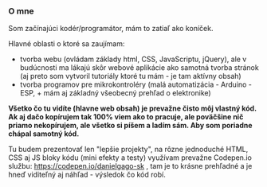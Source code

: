 ### O mne  

Som začínajúci kodér/programátor, mám to zatiaľ ako koníček.  

Hlavné oblasti o ktoré sa zaujímam:  
- tvorba webu (ovládam základy html, CSS, JavaScriptu, jQuery), ale v budúcnosti ma lákajú skôr webové aplikácie ako samotná tvorba stránok (aj preto som vytvoril tutoriály ktoré tu mám - je tam aktívny obsah)  
- tvorba programov pre mikrokontroléry (malá automatizácia - Arduino - ESP, + mám aj základný všeobecný prehľad o elektronike)   

**Všetko čo tu vidíte (hlavne web obsah) je prevažne čisto môj vlastný kód. Ak aj dačo kopírujem tak 100% viem ako to pracuje, ale poväčšine nič priamo nekopírujem, ale všetko si píšem a ladím sám. Aby som poriadne chápal samotný kód.**  
  
Tu budem prezentovať len "lepšie projekty", na rôzne jednoduché HTML, CSS aj JS bloky kódu (mini efekty a testy) využívam prevažne Codepen.io službu: https://codepen.io/danielgago-sk , tam je to krásne prehľadné a je hneď viditeľný aj náhľad - výsledok čo kód robí.
